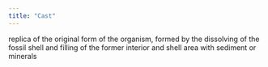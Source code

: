```yaml
---
title: "Cast"
---
```

replica of the original form of the organism, formed by the dissolving of the fossil shell and filling of the former interior and shell area with sediment or minerals

